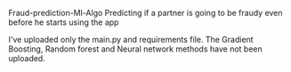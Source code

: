 Fraud-prediction-Ml-Algo
Predicting if a partner is going to be fraudy even before he starts using the app

I've uploaded only the main.py and requirements file. The Gradient Boosting, Random forest and Neural network methods have not been uploaded. 
